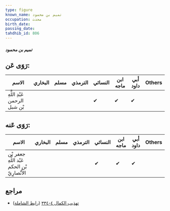 ```yaml
---
type: figure
known_name: تميم بن محمود
occupation: محدث
birth_date:
passing_date:
tahdhib_id: 806
---
```

##### تميم بن محمود

## رَوَى عَن:
| الاسم                         | البخاري | مسلم | الترمذي | النسائي | ابن ماجه | أبي داود | Others |
| ----------------------------- | ------- | ---- | ------- | ------- | -------- | -------- | ------ |
| عَبْدِ اللَّهِ الرحمن بْن شبل |         |      |         | ✔       | ✔        | ✔        |        |
## رَوَى عَنه:
| الاسم                                         | البخاري | مسلم | الترمذي | النسائي | ابن ماجه | أبي داود | Others |
| --------------------------------------------- | ------- | ---- | ------- | ------- | -------- | -------- | ------ |
| جعفر بْن عَبْد اللَّهِ بْن الحكم الأَنْصارِيّ |         |      |         | ✔       | ✔        | ✔        |        |
## مراجع
- [تهذيب الكمال ٤-٣٣٤](obsidian://open?vault=Tahdhib-al-Kamal&file=Figures/٨٠٦-تميم%20بن%20محمود) ([رابط الشاملة](https://shamela.ws/book/3722/1848))